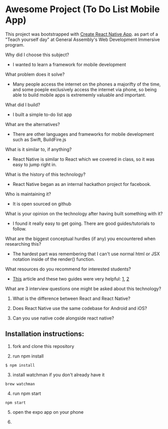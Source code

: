 # Awesome Project (To Do List Mobile App)

This project was bootstrapped with [Create React Native App](https://github.com/react-community/create-react-native-app). as part of a "Teach yourself day" at General Assembly's Web Development Immersive program.  

Why did I choose this subject?

+ I wanted to learn a framework for mobile development 

What problem does it solve?

+ Many people access the internet on the phones a majorifty of the time, and some poeple exclusively access the internet via phone, so being able to build mobile apps is extrememly valuable and important. 

What did I build?

+ I built a simple to-do list app

What are the alternatives?

+ There are other languages and frameworks for mobile development such as Swift, BuildFire.js

What is it similar to, if anything?

+ React Native is similar to React which we covered in class, so it was easy to jump right in.  

What is the history of this technology?

+ React Native began as an internal hackathon project for facebook.  

Who is maintaining it?

+ It is open sourced on github

What is your opinion on the technology after having built something with it?

+ I found it really easy to get going.  There are good guides/tutorials to follow.  

What are the biggest conceptual hurdles (if any) you encountered when researching this?

+ The hardest part was remembering that I can't use normal html or JSX notation inside of the render() function.  

What resources do you recommend for interested students?

+ [This](https://hackernoon.com/learning-react-native-where-to-start-49df64cf14a2) article and these two guides were very helpful: [1](http://www.reactnativeexpress.com/), [2](https://facebook.github.io/react-native/docs/getting-started.html)

What are 3 interview questions one might be asked about this technology?

1. What is the difference between React and React Native?

2. Does React Native use the same codebase for Android and iOS?

3. Can you use native code alongside react native?

## Installation instructions: 

1. fork and clone this repository

2. run npm install
```
$ npm install
```

3. install watchman if you don't already have it
```
brew watchman 
```
4. run npm start
```
npm start
```
5. open the expo app on your phone

6. 
